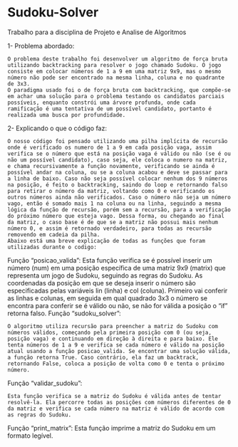 # Sudoku-Solver
Trabalho para a disciplina de Projeto e Analise de Algoritmos

1- Problema abordado: 

	O problema deste trabalho foi desenvolver um algoritmo de força bruta utilizando backtracking para resolver o jogo chamado Sudoku. O jogo consiste em colocar números de 1 a 9 em uma matriz 9x9, mas o mesmo número não pode ser encontrado na mesma linha, coluna e no quadrante de 3x3. 
	O paradigma usado foi o de força bruta com backtracking, que compõe-se  em achar uma solução para o problema testando os candidatos parciais possíveis, enquanto constrói uma árvore profunda, onde cada ramificação é uma tentativa de um possível candidato, portanto é realizada uma busca por profundidade. 

2- Explicando o que o código faz: 

	O nosso código foi pensado utilizando uma pilha implícita de recursão onde é verificado os numero de 1 a 9 em cada posição vaga, assim verifica se o número que está na posição vaga é válido ou não (se é ou não um possível candidato), caso seja, ele coloca o numero na matriz, e chama recursivamente a função novamente, verificando se ainda é possível andar na coluna, ou se a coluna acabou e deve se passar para a linha de baixo. Caso não seja possível colocar nenhum dos 9 números na posição, é feito o backtracking, saindo do loop e retornando falso para retirar o número da matriz, voltando como 0 e verificando os outros números ainda não verificados. Caso o número não seja um número vago, então é somado mais 1 na coluna ou na linha, seguindo a mesma lógica da função de recursão, porém sem a recursão, para a verificação do próximo número que esteja vago. Dessa forma, ou chegando ao final da matriz, o caso base é de que se a matriz não possui mais nenhum número 0, e assim é retornado verdadeiro, para todas as recursão removendo em cadeia da pilha.
	Abaixo está uma breve explicação de todas as funções que foram utilizadas durante o codigo:
 Função “posicao_valida”:
	Esta função verifica se é possível inserir um número (num) em uma posição específica de uma matriz 9x9 (matrix) que representa um jogo de Sudoku, seguindo as regras do Sudoku. As coordenadas da posição em que se deseja inserir o número são especificadas pelas variáveis lin (linha) e col (coluna).
	Primeiro vai conferir as linhas e colunas, em seguida em qual quadrado 3x3 o número se encontra para conferir se é válido ou não, se não for válida a posição o “if” retorna falso.
Função “sudoku_solver”:

	O algoritmo utiliza recursão para preencher a matriz do Sudoku com números válidos, começando pela primeira posição com 0 (ou seja, posição vaga) e continuando em direção à direita e para baixo. Ele tenta números de 1 a 9 e verifica se cada número é válido na posição atual usando a função posicao_valida. Se encontrar uma solução válida, a função retorna True. Caso contrário, ela faz um backtrack, retornando False, coloca a posição de volta como 0 e tenta o próximo número.
	
Função “validar_sudoku”:

	Esta função verifica se a matriz do Sudoku é válida antes de tentar resolvê-la. Ela percorre todas as posições com números diferentes de 0 da matriz e verifica se cada número na matriz é válido de acordo com as regras do Sudoku.

Função “print_matrix”:
Esta função imprime a matriz do Sudoku em um formato legível.

